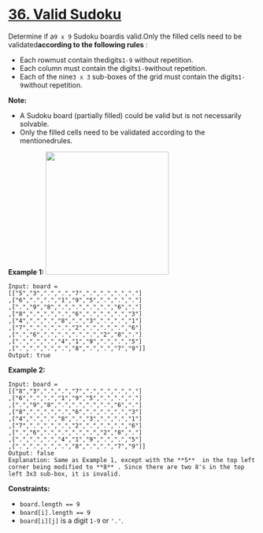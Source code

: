 # [36. Valid Sudoku](https://leetcode.com/problems/valid-sudoku/)

Determine if a`9 x 9` Sudoku boardis valid.Only the filled cells need to be validated**according to the following rules** :

- Each rowmust contain thedigits`1-9` without repetition.
- Each column must contain the digits`1-9`without repetition.
- Each of the nine`3 x 3` sub-boxes of the grid must contain the digits`1-9`without repetition.

**Note:** 

- A Sudoku board (partially filled) could be valid but is not necessarily solvable.
- Only the filled cells need to be validated according to the mentionedrules.

**Example 1:** 
<img src="https://upload.wikimedia.org/wikipedia/commons/thumb/f/ff/Sudoku-by-L2G-20050714.svg/250px-Sudoku-by-L2G-20050714.svg.png" style="height: 250px; width: 250px;">

```
Input: board = 
[["5","3",".",".","7",".",".",".","."]
,["6",".",".","1","9","5",".",".","."]
,[".","9","8",".",".",".",".","6","."]
,["8",".",".",".","6",".",".",".","3"]
,["4",".",".","8",".","3",".",".","1"]
,["7",".",".",".","2",".",".",".","6"]
,[".","6",".",".",".",".","2","8","."]
,[".",".",".","4","1","9",".",".","5"]
,[".",".",".",".","8",".",".","7","9"]]
Output: true
```

**Example 2:** 

```
Input: board = 
[["8","3",".",".","7",".",".",".","."]
,["6",".",".","1","9","5",".",".","."]
,[".","9","8",".",".",".",".","6","."]
,["8",".",".",".","6",".",".",".","3"]
,["4",".",".","8",".","3",".",".","1"]
,["7",".",".",".","2",".",".",".","6"]
,[".","6",".",".",".",".","2","8","."]
,[".",".",".","4","1","9",".",".","5"]
,[".",".",".",".","8",".",".","7","9"]]
Output: false
Explanation: Same as Example 1, except with the **5**  in the top left corner being modified to **8** . Since there are two 8's in the top left 3x3 sub-box, it is invalid.
```

**Constraints:** 

- `board.length == 9`
- `board[i].length == 9`
- `board[i][j]` is a digit `1-9` or `'.'`.

